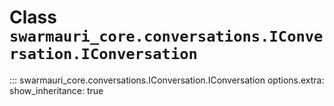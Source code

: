 # Class `swarmauri_core.conversations.IConversation.IConversation`

::: swarmauri_core.conversations.IConversation.IConversation
    options.extra:
      show_inheritance: true

